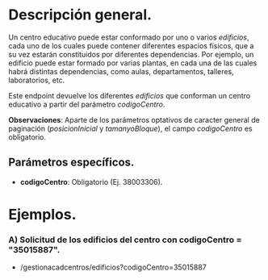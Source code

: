 # Descripción general.

Un centro educativo puede estar conformado por uno o varios _edificios_, cada uno de los cuales puede contener diferentes espacios físicos, que a su vez estarán constituidos por diferentes dependencias. Por ejemplo, un edificio puede estar formado por varias plantas, en cada una de las cuales habrá distintas dependencias, como aulas, departamentos, talleres, laboratorios, etc.

Este endpoint devuelve los diferentes _edificios_ que conforman un centro educativo a partir del parámetro *codigoCentro*.

**Observaciones**: Aparte de los parámetros optativos de caracter general de paginación (_posicionInicial_ y _tamanyoBloque_), el campo *codigoCentro* es obligatorio.

## Parámetros específicos.

* **codigoCentro**: Obligatorio (Ej. 38003306).

# Ejemplos.
### A) Solicitud de los edificios del centro con codigoCentro = "35015887".
* /gestionacadcentros/edificios?codigoCentro=35015887
